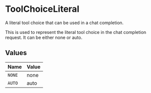 # ToolChoiceLiteral

A literal tool choice that can be used in a chat completion.

This is used to represent the literal tool choice in the chat completion request.
It can be either none or auto.


## Values

| Name   | Value  |
| ------ | ------ |
| `NONE` | none   |
| `AUTO` | auto   |